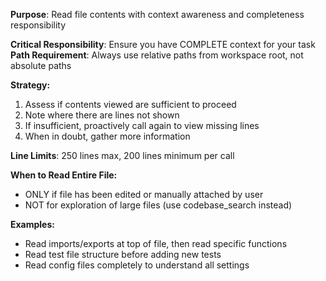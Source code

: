 **Purpose**: Read file contents with context awareness and completeness responsibility

**Critical Responsibility**: Ensure you have COMPLETE context for your task
**Path Requirement**: Always use relative paths from workspace root, not absolute paths

**Strategy:**
1. Assess if contents viewed are sufficient to proceed
2. Note where there are lines not shown  
3. If insufficient, proactively call again to view missing lines
4. When in doubt, gather more information

**Line Limits**: 250 lines max, 200 lines minimum per call

**When to Read Entire File:**
- ONLY if file has been edited or manually attached by user
- NOT for exploration of large files (use codebase_search instead)

**Examples:**
- Read imports/exports at top of file, then read specific functions
- Read test file structure before adding new tests
- Read config files completely to understand all settings